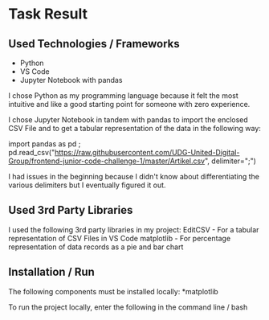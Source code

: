 # Task Result

## Used Technologies / Frameworks
* Python
* VS Code
* Jupyter Notebook with pandas

I chose Python as my programming language because it felt the most intuitive and like a good starting point for someone with zero experience.

I chose Jupyter Notebook in tandem with pandas to import the enclosed CSV File and to get a tabular representation of the data in the following way: 

import pandas as pd ; pd.read_csv("https://raw.githubusercontent.com/UDG-United-Digital-Group/frontend-junior-code-challenge-1/master/Artikel.csv", delimiter=";")

I had issues in the beginning because I didn't know about differentiating the various delimiters but I eventually figured it out.

## Used 3rd Party Libraries
I used the following 3rd party libraries in my project:
EditCSV - For a tabular representation of CSV Files in VS Code
matplotlib - For percentage representation of data records as a pie and bar chart

## Installation / Run
The following components must be installed locally:
*matplotlib

To run the project locally, enter the following in the command line / bash

